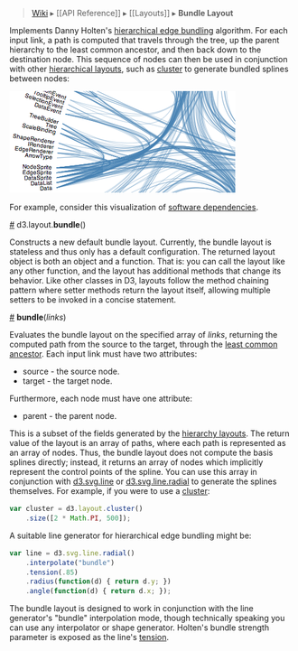 > [Wiki](Home) ▸ [[API Reference]] ▸ [[Layouts]] ▸ **Bundle Layout**

Implements Danny Holten's [hierarchical edge bundling](http://www.win.tue.nl/~dholten/papers/bundles_infovis.pdf) algorithm. For each input link, a path is computed that travels through the tree, up the parent hierarchy to the least common ancestor, and then back down to the destination node. This sequence of nodes can then be used in conjunction with other [hierarchical layouts](Hierarchy-Layout), such as [cluster](Cluster-Layout) to generate bundled splines between nodes:

![bundle](bundle.png)

For example, consider this visualization of [software dependencies](http://bl.ocks.org/1044242).

<a name="bundle" href="Bundle-Layout#wiki-bundle">#</a> d3.layout.<b>bundle</b>()

Constructs a new default bundle layout. Currently, the bundle layout is stateless and thus only has a default configuration. The returned layout object is both an object and a function. That is: you can call the layout like any other function, and the layout has additional methods that change its behavior. Like other classes in D3, layouts follow the method chaining pattern where setter methods return the layout itself, allowing multiple setters to be invoked in a concise statement.

<a name="_bundle" href="Bundle-Layout#wiki-_bundle">#</a> <b>bundle</b>(<i>links</i>)

Evaluates the bundle layout on the specified array of *links*, returning the computed path from the source to the target, through the [least common ancestor](http://en.wikipedia.org/wiki/Lowest_common_ancestor). Each input link must have two attributes:

* source - the source node.
* target - the target node.

Furthermore, each node must have one attribute:

* parent - the parent node.

This is a subset of the fields generated by the [hierarchy layouts](Hierarchy-Layout). The return value of the layout is an array of paths, where each path is represented as an array of nodes. Thus, the bundle layout does not compute the basis splines directly; instead, it returns an array of nodes which implicitly represent the control points of the spline. You can use this array in conjunction with [d3.svg.line](SVG-Shapes#wiki-line) or [d3.svg.line.radial](SVG-Shapes#wiki-line_radial) to generate the splines themselves. For example, if you were to use a [cluster](Cluster-Layout):

```javascript
var cluster = d3.layout.cluster()
    .size([2 * Math.PI, 500]);
```

A suitable line generator for hierarchical edge bundling might be:

```javascript
var line = d3.svg.line.radial()
    .interpolate("bundle")
    .tension(.85)
    .radius(function(d) { return d.y; })
    .angle(function(d) { return d.x; });
```

The bundle layout is designed to work in conjunction with the line generator's "bundle" interpolation mode, though technically speaking you can use any interpolator or shape generator. Holten's bundle strength parameter is exposed as the line's [tension](SVG-Shapes#wiki-line_tension).